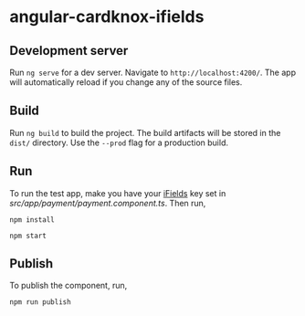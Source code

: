 # angular-cardknox-ifields

## Development server

Run `ng serve` for a dev server. Navigate to `http://localhost:4200/`. The app will automatically reload if you change any of the source files.

## Build

Run `ng build` to build the project. The build artifacts will be stored in the `dist/` directory. Use the `--prod` flag for a production build.

## Run

To run the test app, make you have your [iFields](https://docs.cardknox.com/cardknox-products/ifields) key set in *src/app/payment/payment.component.ts*. Then run,

`npm install`

`npm start`

## Publish

To publish the component, run,

`npm run publish`